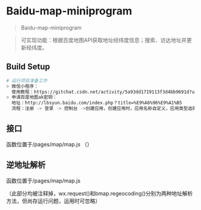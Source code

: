 # Baidu-map-miniprogram

> Baidu-map-miniprogram

> 可实现功能：根据百度地图API获取地址经纬度信息；搜索、访达地址并更新经纬度。

## Build Setup

``` bash
# 运行项目准备工作
> 微信小程序：
  使用教程：https://gitchat.csdn.net/activity/5a93dd1719113f3d4bb9691d?utm_source=so
> 申请百度地图ak密钥：
  地址：http://lbsyun.baidu.com/index.php？title=%E9%A6%96%E9%A1%B5
  流程：注册 -> 登录 -> 控制台 ->创建应用，创建应用时，应用名称自定义，应用类型选择“微信小程序”，APPID为小程序的appId，然后提交。最终得到ak，将其粘贴至代码中相应位置即可。

```

## 接口
函数位置于/pages/map/map.js
（）

## 逆地址解析
函数位置于/pages/map/map.js

（此部分均被注释掉，wx.request()和bmap.regeocoding()分别为两种地址解析方法，但尚存运行问题，运用时可忽略）